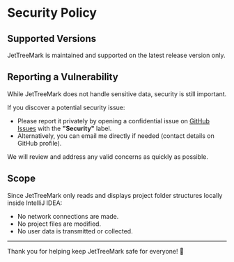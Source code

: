 # Security Policy

## Supported Versions

JetTreeMark is maintained and supported on the latest release version only.

## Reporting a Vulnerability

While JetTreeMark does not handle sensitive data, security is still important.

If you discover a potential security issue:

- Please report it privately by opening a confidential issue on [GitHub Issues](https://github.com/HichemTab-tech/JetTreeMark/issues) with the **"Security"** label.
- Alternatively, you can email me directly if needed (contact details on GitHub profile).

We will review and address any valid concerns as quickly as possible.

## Scope

Since JetTreeMark only reads and displays project folder structures locally inside IntelliJ IDEA:
- No network connections are made.
- No project files are modified.
- No user data is transmitted or collected.

---

Thank you for helping keep JetTreeMark safe for everyone! 🚀
